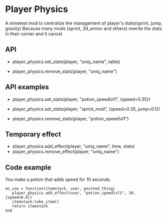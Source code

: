 # Player Physics
A minetest mod to centralize the management of player's stats(sprint, jump, gravity)
Because many mods (sprint, 3d_armor and others) rewrite the stats in their corner and it cancel


## API

 - player_physics.set_stats(player, "uniq_name", table)

 - player_physics.remove_stats(player, "uniq_name")

## API examples
 
 - player_physics.set_stats(player, "potion_speedlvl1", {speed=0.35})
 
 - player_physics.set_stats(player, "sprint_mod", {speed=0.35, jump=0.1})
 
 - player_physics.remove_stats(player, "potion_speedlvl1")

## Temporary effect

 - player_physics.add_effect(player, "uniq_name", time, stats)
 - player_physics.remove_effect(player, "uniq_name")

## Code example
You make a potion that adds speed for 10 seconds.

    on_use = function(itemstack, user, pointed_thing)
       player_physics.add_effect(user, "potion_speedlvl1", 10, {speed=0.6})
       itemstack:take_item()
       return itemstack
    end
